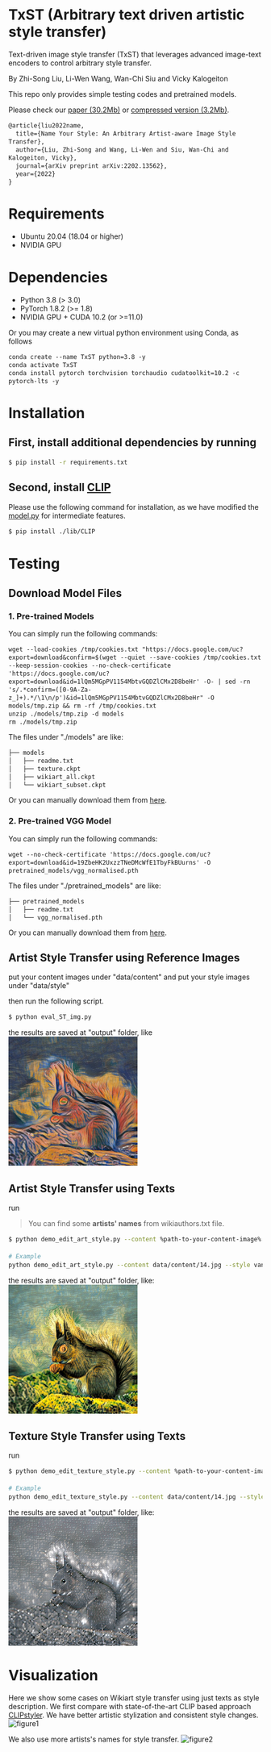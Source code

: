 # TxST (Arbitrary text driven artistic style transfer)

Text-driven image style transfer (TxST) that leverages advanced image-text encoders to control arbitrary style transfer.

By Zhi-Song Liu, Li-Wen Wang, Wan-Chi Siu and Vicky Kalogeiton

This repo only provides simple testing codes and pretrained models.

Please check our [paper (30.2Mb)](https://arxiv.org/pdf/2202.13562.pdf) or [compressed version (3.2Mb)](https://drive.google.com/file/d/1s_EVyZSPxfsCR7JxIE7qJ76vIYbKLrM-/view?usp=sharing).
```text
@article{liu2022name,
  title={Name Your Style: An Arbitrary Artist-aware Image Style Transfer},
  author={Liu, Zhi-Song and Wang, Li-Wen and Siu, Wan-Chi and Kalogeiton, Vicky},
  journal={arXiv preprint arXiv:2202.13562},
  year={2022}
}
```

# Requirements
- Ubuntu 20.04 (18.04 or higher)
- NVIDIA GPU

# Dependencies
- Python 3.8 (> 3.0)
- PyTorch 1.8.2 (>= 1.8)
- NVIDIA GPU + CUDA 10.2 (or >=11.0)

Or you may create a new virtual python environment using Conda, as follows

```shell
conda create --name TxST python=3.8 -y
conda activate TxST
conda install pytorch torchvision torchaudio cudatoolkit=10.2 -c pytorch-lts -y
```

# Installation

## First, install additional dependencies by running

```sh
$ pip install -r requirements.txt
```

## Second, install [CLIP](https://github.com/openai/CLIP)

Please use the following command for installation, as we have modified the [model.py](https://drive.google.com/file/d/1h-Wh6tUGf9OTrGkJSAyvZRymTfQXc--O/view?usp=sharing) for intermediate features.

```sh
$ pip install ./lib/CLIP
```

# Testing
## Download Model Files
### 1. Pre-trained Models
You can simply run the following commands:
```shell
wget --load-cookies /tmp/cookies.txt "https://docs.google.com/uc?export=download&confirm=$(wget --quiet --save-cookies /tmp/cookies.txt --keep-session-cookies --no-check-certificate 'https://docs.google.com/uc?export=download&id=1lQm5MGpPV1154MbtvGQDZlCMx2D8beHr' -O- | sed -rn 's/.*confirm=([0-9A-Za-z_]+).*/\1\n/p')&id=1lQm5MGpPV1154MbtvGQDZlCMx2D8beHr" -O models/tmp.zip && rm -rf /tmp/cookies.txt
unzip ./models/tmp.zip -d models
rm ./models/tmp.zip
```
The files under "./models" are like:
```text
├── models
│   ├── readme.txt
│   ├── texture.ckpt
│   ├── wikiart_all.ckpt
│   └── wikiart_subset.ckpt
```

Or you can manually download them from [here](https://drive.google.com/file/d/1lQm5MGpPV1154MbtvGQDZlCMx2D8beHr/view?usp=sharing).

### 2. Pre-trained VGG Model
You can simply run the following commands:
```shell
wget --no-check-certificate 'https://docs.google.com/uc?export=download&id=19ZbeHK2UxzzTNeDMcWfE1TbyFkBUurns' -O pretrained_models/vgg_normalised.pth
```
The files under "./pretrained_models" are like:
```text
├── pretrained_models
│   ├── readme.txt
│   └── vgg_normalised.pth
```

Or you can manually download them from [here](https://drive.google.com/file/d/19ZbeHK2UxzzTNeDMcWfE1TbyFkBUurns/view?usp=sharing).

## Artist Style Transfer using Reference Images

put your content images under "data/content" and put your style images under "data/style"

then run the following script.

```sh
$ python eval_ST_img.py
```

the results are saved at "output" folder, like
![sample result](./figure/14_stylized_20200428220829.png)
## Artist Style Transfer using Texts

run
> You can find some **artists' names** from wikiauthors.txt file.
```sh
$ python demo_edit_art_style.py --content %path-to-your-content-image% --style %artistic-text%

# Example
python demo_edit_art_style.py --content data/content/14.jpg --style vangogh
```
the results are saved at "output" folder, like:
![sample result](./figure/14_vangogh.png)
## Texture Style Transfer using Texts

run

```sh
$ python demo_edit_texture_style.py --content %path-to-your-content-image% --style %texture-text%

# Example
python demo_edit_texture_style.py --content data/content/14.jpg --style grid
```
the results are saved at "output" folder, like:
![sample result](./figure/14_grid.png)
# Visualization

Here we show some cases on Wikiart style transfer using just texts as style description. We first compare with
state-of-the-art CLIP based approach [CLIPstyler](https://arxiv.org/abs/2112.00374). We have better artistic stylization
and consistent style changes.
![figure1](./figure/Picture1.png)

We also use more artists's names for style transfer.
![figure2](./figure/Picture2.png)
